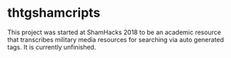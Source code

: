 # thtgshamcripts

This project was started at ShamHacks 2018 to be an academic resource that transcribes military media resources for searching via auto generated tags. It is currently unfinished. 
